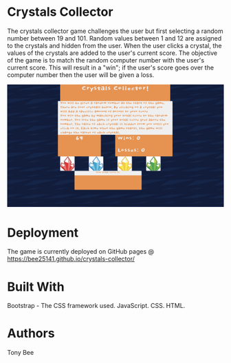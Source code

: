 # Crystals Collector
The crystals collector game challenges the user but first selecting a random number between 19 and 101. Random values between 1 and 12 are assigned to the crystals and hidden from the user. When the user clicks a crystal, the values of the crystals are added to the user's current score. The objective of the game is to match the random computer number with the user's current score. This will result in a "win"; if the user's score goes over the computer number then the user will be given a loss.

![Crystals Collector](assets/images/crystals_collector.png)

# Deployment
The game is currently deployed on GitHub pages @ https://bee25141.github.io/crystals-collector/

# Built With
Bootstrap - The CSS framework used.
JavaScript.
CSS.
HTML.

# Authors
Tony Bee